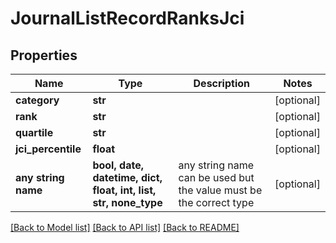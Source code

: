 # JournalListRecordRanksJci


## Properties
Name | Type | Description | Notes
------------ | ------------- | ------------- | -------------
**category** | **str** |  | [optional] 
**rank** | **str** |  | [optional] 
**quartile** | **str** |  | [optional] 
**jci_percentile** | **float** |  | [optional] 
**any string name** | **bool, date, datetime, dict, float, int, list, str, none_type** | any string name can be used but the value must be the correct type | [optional]

[[Back to Model list]](../README.md#documentation-for-models) [[Back to API list]](../README.md#documentation-for-api-endpoints) [[Back to README]](../README.md)



